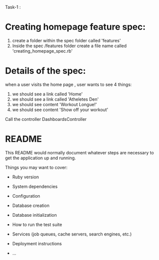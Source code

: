 

Task-1 :

Creating homepage feature spec:
==============================

1. create a folder within the spec folder called 'features'
2. Inside the spec /features folder create a file name called 'creating_homepage_spec.rb'

Details of the spec:
====================
when a user visits the home page , user wants to see 4 things:

1. we should see a link called 'Home'
2. we should see a link called 'Atheletes Den'
3. we should see content 'Workout Longue!'
4. we should see content 'Show off your workout'

Call the controller DashboardsController


























# README

This README would normally document whatever steps are necessary to get the
application up and running.

Things you may want to cover:

* Ruby version

* System dependencies

* Configuration

* Database creation

* Database initialization

* How to run the test suite

* Services (job queues, cache servers, search engines, etc.)

* Deployment instructions

* ...
